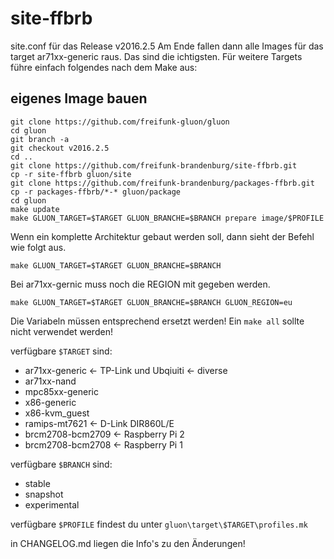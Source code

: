 # site-ffbrb
site.conf für das Release v2016.2.5
Am Ende fallen dann alle Images für das target ar71xx-generic raus. Das sind die ichtigsten.
Für weitere Targets führe einfach folgendes nach dem Make aus:
## eigenes Image bauen
```
git clone https://github.com/freifunk-gluon/gluon
cd gluon
git branch -a
git checkout v2016.2.5
cd ..
git clone https://github.com/freifunk-brandenburg/site-ffbrb.git 
cp -r site-ffbrb gluon/site
git clone https://github.com/freifunk-brandenburg/packages-ffbrb.git
cp -r packages-ffbrb/*-* gluon/package
cd gluon
make update
make GLUON_TARGET=$TARGET GLUON_BRANCHE=$BRANCH prepare image/$PROFILE
```
Wenn ein komplette Architektur gebaut werden soll, dann sieht der Befehl wie folgt aus.

```
make GLUON_TARGET=$TARGET GLUON_BRANCHE=$BRANCH
```
Bei ar71xx-gernic muss noch die REGION mit gegeben werden.

```
make GLUON_TARGET=$TARGET GLUON_BRANCHE=$BRANCH GLUON_REGION=eu
```

Die Variabeln müssen entsprechend ersetzt werden! Ein `make all` sollte nicht verwendet werden!

verfügbare `$TARGET` sind:
- ar71xx-generic <- TP-Link und Ubqiuiti <- diverse
- ar71xx-nand
- mpc85xx-generic
- x86-generic
- x86-kvm_guest
- ramips-mt7621 <- D-Link DIR860L/E
- brcm2708-bcm2709 <- Raspberry Pi 2
- brcm2708-bcm2708 <- Raspberry Pi 1

verfügbare `$BRANCH` sind:
- stable
- snapshot
- experimental

verfügbare `$PROFILE` findest du unter `gluon\target\$TARGET\profiles.mk`

in CHANGELOG.md liegen die Info's zu den Änderungen!

